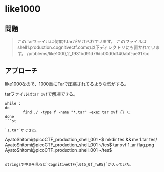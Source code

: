 # like1000

## 問題

> この.tarファイルは何度もtarがかけられています。
このファイルはshell1.production.cognitivectf.comの以下ディレクトリにも置かれています。
/problems/like1000_2_f931bd91d76dc00d0d140abfeae317cc

## アプローチ

like1000なので、1000重にTarで圧縮されてるような気がする。

tarファイルは`tar xvf`で解凍できる。

```shell
while :
do
        find ./ -type f -name "*.tar" -exec tar xvf {} \;
done
```st

`1.tar`ができた。

```
AyatoShitomi@picoCTF_production_shell_001:~$ mkdir tes && mv 1.tar tes/
AyatoShitomi@picoCTF_production_shell_001:~/tes$ tar xvf 1.tar 
flag.png
AyatoShitomi@picoCTF_production_shell_001:~/tes$
```

stringsで中身を見ると`CognitiveCTF{l0t5_0f_TAR5}`が入っていた。
